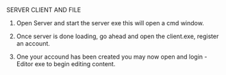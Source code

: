 SERVER CLIENT AND FILE 

1. Open Server and start the server exe this will open a cmd window.

2. Once server is done loading, go ahead and open the client.exe, register an account.

3. One your accound has been created you may now open and login - Editor exe to begin editing content.
